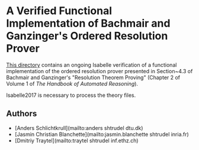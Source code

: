 # A Verified Functional Implementation of Bachmair and Ganzinger's Ordered Resolution Prover #

[This directory](https://bitbucket.org/isafol/isafol/src/master/Functional_Ordered_Resolution_Prover/) contains an ongoing Isabelle verification of a functional implementation of the ordered resolution prover presented in Section~4.3 of Bachmair and Ganzinger's "Resolution Theorem Proving" (Chapter 2 of Volume 1 of _The Handbook of Automated Reasoning_).

Isabelle2017 is necessary to process the theory files.


## Authors ##

* [Anders Schlichtkrull](mailto:anders shtrudel dtu.dk)
* [Jasmin Christian Blanchette](mailto:jasmin.blanchette shtrudel inria.fr)
* [Dmitriy Traytel](mailto:traytel shtrudel inf.ethz.ch)
